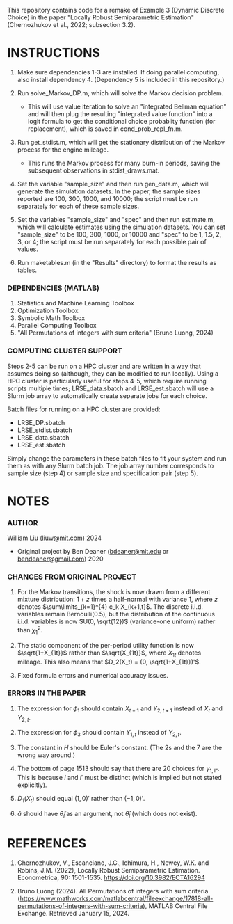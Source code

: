 This repository contains code for a remake of Example 3 (Dynamic Discrete Choice) in the paper "Locally Robust Semiparametric Estimation" (Chernozhukov et al., 2022; subsection 3.2).

# INSTRUCTIONS
1. Make sure dependencies 1-3 are installed. If doing parallel computing, also install dependency 4. (Dependency 5 is included in this repository.)

2. Run solve_Markov_DP.m, which will solve the Markov decision problem.
   * This will use value iteration to solve an  "integrated Bellman equation" and will then plug the resulting "integrated value function" into a logit formula to
      get the conditional choice probablity function (for replacement), which is saved in cond_prob_repl_fn.m.

3. Run get_stdist.m, which will get the stationary distribution of the Markov process for the engine mileage.
   * This runs the Markov process for many burn-in periods, saving the subsequent observations in stdist_draws.mat.

4. Set the variable "sample_size" and then run gen_data.m, which will generate the simulation datasets.
   In the paper, the sample sizes reported are 100, 300, 1000, and 10000; the script must be run separately for each of these sample sizes.

5. Set the variables "sample_size" and "spec" and then run estimate.m, which will calculate estimates using the simulation datasets.
   You can set "sample_size" to be 100, 300, 1000, or 10000 and "spec" to be 1, 1.5, 2, 3, or 4; the script must be run separately for each possible pair of values.

6. Run maketables.m (in the "Results" directory) to format the results as tables.

### DEPENDENCIES (MATLAB)
1. Statistics and Machine Learning Toolbox
2. Optimization Toolbox
3. Symbolic Math Toolbox
4. Parallel Computing Toolbox
5. "All Permutations of integers with sum criteria" (Bruno Luong, 2024)

### COMPUTING CLUSTER SUPPORT
Steps 2-5 can be run on a HPC cluster and are written in a way that assumes doing so (although, they can be modified to run locally).
Using a HPC cluster is particularly useful for steps 4-5, which require running scripts multiple times;
LRSE_data.sbatch and LRSE_est.sbatch will use a Slurm job array to automatically create separate jobs for each choice.

Batch files for running on a HPC cluster are provided:
* LRSE_DP.sbatch
* LRSE_stdist.sbatch
* LRSE_data.sbatch
* LRSE_est.sbatch

Simply change the parameters in these batch files to fit your system and run them as with any Slurm batch job. The job array number corresponds to sample size (step 4) or sample size and specification pair (step 5).

# NOTES
### AUTHOR
William Liu (liuw@mit.com) 2024
* Original project by Ben Deaner (bdeaner@mit.edu or bendeaner@gmail.com) 2020

### CHANGES FROM ORIGINAL PROJECT
1. For the Markov transitions, the shock is now drawn from a different mixture distribution: $1+z$ times a half-normal with variance 1, where $z$ denotes $\sum\limits_{k=1}^{4} c_k X_{k+1,t}$. The discrete i.i.d. variables remain $\mathrm{Bernoulli}(0.5)$, but the distribution of the continuous i.i.d. variables is now $U(0, \sqrt{12})$ (variance-one uniform) rather than $\chi^2_1$.

2. The static component of the per-period utility function is now $\sqrt{1+X_{1t}}$ rather than $\sqrt{X_{1t}}$, where $X_{1t}$ denotes mileage.
   This also means that $D_2(X_t) = (0, \sqrt{1+X_{1t}})'$.

3. Fixed formula errors and numerical accuracy issues.

### ERRORS IN THE PAPER
1. The expression for $\phi_1$ should contain $X_{t+1}$ and $Y_{2,t+1}$ instead of $X_t$ and $Y_{2,t}$.

2. The expression for $\phi_3$ should contain $Y_{1,t}$ instead of $Y_{2,t}$.

3. The constant in $H$ should be Euler's constant. (The 2s and the 7 are the wrong way around.)

4. The bottom of page 1513 should say that there are 20 choices for $\gamma_{1,ll'}$.
   This is because $l$ and $l'$ must be distinct (which is implied but not stated explicitly).

5. $D_1(X_t)$ should equal $(1, 0)'$ rather than $(-1, 0)'$.

6. $\hat{a}$ should have $\tilde{\theta}_l$ as an argument, not $\hat{\theta}_l$ (which does not exist).

# REFERENCES
1. Chernozhukov, V., Escanciano, J.C., Ichimura, H., Newey, W.K. and Robins, J.M. (2022), Locally Robust Semiparametric Estimation. Econometrica, 90: 1501-1535. https://doi.org/10.3982/ECTA16294

2. Bruno Luong (2024). All Permutations of integers with sum criteria
(https://www.mathworks.com/matlabcentral/fileexchange/17818-all-permutations-of-integers-with-sum-criteria), MATLAB Central File Exchange. Retrieved January 15, 2024.
